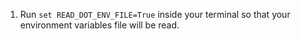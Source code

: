 
1. Run `set READ_DOT_ENV_FILE=True` inside your terminal so that your environment variables file will be read.



